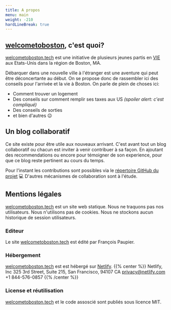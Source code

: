 ```yaml
---
title: A propos
menu: main
weight: -210
hardLineBreak: true
---
```


## [welcometoboston](https://www.welcometoboston.tech), c'est quoi?
[welcometoboston.tech](https://www.welcometoboston.tech) est une initiative de plusieurs jeunes partis en [VIE](https://www.civiweb.com/FR/le-volontariat-international/definition-du-vie.aspx)
 aux Etats-Unis dans la région de Boston, MA.
  
  Débarquer dans une nouvelle ville à l'étranger est une aventure qui peut être déconcertante au début.
 On se propose donc de rassembler ici des conseils pour l'arrivée et la vie à Boston.
 On parle de plein de choses ici:
 
 - Comment trouver un logement 
 - Des conseils sur comment remplir ses taxes aux US _(spoiler alert: c'est compliqué)_ 
 - Des conseils de sorties
 - et bien d'autres :wink:
  
## Un blog collaboratif 

Ce site existe pour être utile aux nouveaux arrivant. C'est avant tout un blog collaboratif ou chacun est inviter à venir contribuer à sa façon.
En ajoutant des recommendations ou encore pour témoigner de son experience, pour que ce blog reste pertinent au cours du temps.
 
 Pour l'instant les contributions sont possibles via le [répertoire GitHub du projet](www.github.com/fpaupier/welcome-to-boston) :computer:
 D'autres mécanismes de collaboration sont à l'étude.
 
## Mentions légales
 
 [welcometoboston.tech](https://www.welcometoboston.tech) est un site web statique. Nous ne traquons pas nos utilisateurs.
 Nous n'utilisons pas de cookies. Nous ne stockons aucun historique de session utilisateurs.
 
### Editeur
Le site [welcometoboston.tech](https://www.welcometoboston.tech) est édité par François Paupier.
 
### Hébergement
[welcometoboston.tech](https://www.welcometoboston.tech) est est hébergé sur [Netlify](https://www.netlify.com/). 
{{% center %}}
Netlify, Inc
325 3rd Street, Suite 215, San Francisco, 94107 CA
[privacy@netlify.com](mailto:privacy@netlify.com)
+1 844-576-0857
 {{% /center %}}

### License et réutilisation

[welcometoboston.tech](https://www.welcometoboston.tech) et le code assoscié sont publiés sous licence MIT. 
